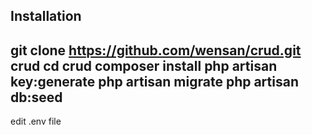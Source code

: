 ## Installation
git clone https://github.com/wensan/crud.git crud
cd crud
composer install
php artisan key:generate
php artisan migrate
php artisan db:seed
--------------------------------
edit .env file

